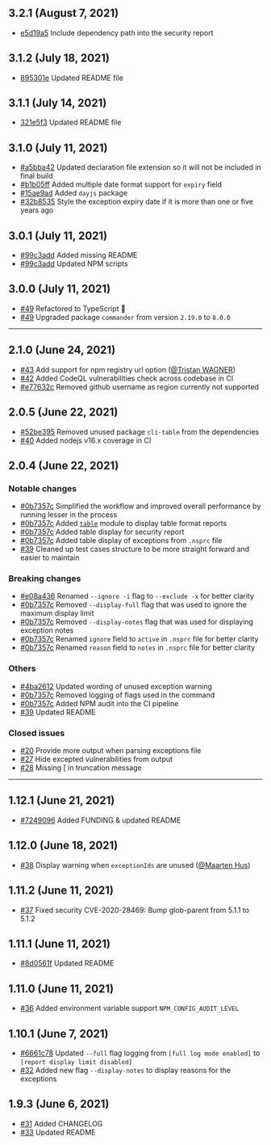 ## 3.2.1 (August 7, 2021)

- [e5d19a5](https://github.com/jeemok/better-npm-audit/commit/e5d19a545cb22021d5676dd8b58856c80fa42308) Include dependency path into the security report

## 3.1.2 (July 18, 2021)

- [895301e](https://github.com/jeemok/better-npm-audit/commit/895301e058172fc8eb001769e3781b5ce710af26) Updated README file

## 3.1.1 (July 14, 2021)

- [321e5f3](https://github.com/jeemok/better-npm-audit/commit/321e5f3981d57b68d14620207ba5e7fa5a75cb8c) Updated README file

## 3.1.0 (July 11, 2021)

- [#a5bba42](https://github.com/jeemok/better-npm-audit/commit/a5bba42bdbfa81d98499717f716707ed638e69c4) Updated declaration file extension so it will not be included in final build
- [#b1b05ff](https://github.com/jeemok/better-npm-audit/commit/b1b05ff2c531c21b5be34bcdfce0478dc324c57f) Added multiple date format support for `expiry` field
- [#15ae9ad](https://github.com/jeemok/better-npm-audit/commit/15ae9ad9307fd0d19b76741f74095c0614b164f7) Added `dayjs` package
- [#32b8535](https://github.com/jeemok/better-npm-audit/commit/32b853576468b0c7f7c0735f8345fad2218498a4) Style the exception expiry date if it is more than one or five years ago

## 3.0.1 (July 11, 2021)

- [#99c3add](https://github.com/jeemok/better-npm-audit/commit/99c3add40a7aeaada805010afbd5b2156a300915) Added missing README
- [#99c3add](https://github.com/jeemok/better-npm-audit/commit/99c3add40a7aeaada805010afbd5b2156a300915) Updated NPM scripts

## 3.0.0 (July 11, 2021)

- [#49](https://github.com/jeemok/better-npm-audit/pull/49) Refactored to TypeScript 🎉
- [#49](https://github.com/jeemok/better-npm-audit/pull/49) Upgraded package `commander` from version `2.19.0` to `8.0.0`

---

## 2.1.0 (June 24, 2021)

- [#43](https://github.com/jeemok/better-npm-audit/pull/43) Add support for npm registry url option ([@Tristan WAGNER](https://github.com/tristanwagner))
- [#42](https://github.com/jeemok/better-npm-audit/pull/42) Added CodeQL vulnerabilities check across codebase in CI
- [#e77632c](https://github.com/jeemok/better-npm-audit/commit/e77632c6434f1ed78031f00bfb3d638800859466) Removed github username as region currently not supported

## 2.0.5 (June 22, 2021)

- [#52be395](https://github.com/jeemok/better-npm-audit/commit/52be39506ab134592190dc4a9e740e5cf8a28c73) Removed unused package `cli-table` from the dependencies
- [#40](https://github.com/jeemok/better-npm-audit/pull/40) Added nodejs v16.x coverage in CI

## 2.0.4 (June 22, 2021)

### Notable changes

- [#0b7357c](https://github.com/jeemok/better-npm-audit/commits/0b7357cbdb604872ef3cd774d98f73874fb5b98f) Simplified the workflow and improved overall performance by running lesser in the process
- [#0b7357c](https://github.com/jeemok/better-npm-audit/commits/0b7357cbdb604872ef3cd774d98f73874fb5b98f) Added [`table`](https://www.npmjs.com/package/table) module to display table format reports
- [#0b7357c](https://github.com/jeemok/better-npm-audit/commits/0b7357cbdb604872ef3cd774d98f73874fb5b98f) Added table display for security report
- [#0b7357c](https://github.com/jeemok/better-npm-audit/commits/0b7357cbdb604872ef3cd774d98f73874fb5b98f) Added table display of exceptions from `.nsprc` file
- [#39](https://github.com/jeemok/better-npm-audit/pull/39) Cleaned up test cases structure to be more straight forward and easier to maintain

### Breaking changes

- [#e08a436](https://github.com/jeemok/better-npm-audit/commit/e08a4365a87473087408486b8a0f38958a5c4cf1) Renamed `--ignore -i` flag to `--exclude -x` for better clarity
- [#0b7357c](https://github.com/jeemok/better-npm-audit/commit/0b7357cbdb604872ef3cd774d98f73874fb5b98f) Removed `--display-full` flag that was used to ignore the maximum display limit
- [#0b7357c](https://github.com/jeemok/better-npm-audit/commit/0b7357cbdb604872ef3cd774d98f73874fb5b98f) Removed `--display-notes` flag that was used for displaying exception notes
- [#0b7357c](https://github.com/jeemok/better-npm-audit/commit/0b7357cbdb604872ef3cd774d98f73874fb5b98f) Renamed `ignore` field to `active` in `.nsprc` file for better clarity
- [#0b7357c](https://github.com/jeemok/better-npm-audit/commit/0b7357cbdb604872ef3cd774d98f73874fb5b98f) Renamed `reason` field to `notes` in `.nsprc` file for better clarity

### Others

- [#4ba2612](https://github.com/jeemok/better-npm-audit/commit/4ba2612567fb19e97d5df40ef6a4b1b5b4a4896f) Updated wording of unused exception warning
- [#0b7357c](https://github.com/jeemok/better-npm-audit/commit/0b7357cbdb604872ef3cd774d98f73874fb5b98f) Removed logging of flags used in the command
- [#0b7357c](https://github.com/jeemok/better-npm-audit/commit/0b7357cbdb604872ef3cd774d98f73874fb5b98f) Added NPM audit into the CI pipeline
- [#39](https://github.com/jeemok/better-npm-audit/pull/39) Updated README

### Closed issues

- [#20](https://github.com/jeemok/better-npm-audit/issues/20) Provide more output when parsing exceptions file
- [#27](https://github.com/jeemok/better-npm-audit/issues/27) Hide excepted vulnerabilities from output
- [#28](https://github.com/jeemok/better-npm-audit/issues/28) Missing [ in truncation message

---

## 1.12.1 (June 21, 2021)

- [#7249096](https://github.com/jeemok/better-npm-audit/commit/724909634fa35e704d6819888fe9ec545deb4ef2) Added FUNDING & updated README

## 1.12.0 (June 18, 2021)

- [#38](https://github.com/jeemok/better-npm-audit/pull/38) Display warning when `exceptionIds` are unused ([@Maarten Hus](https://github.com/MrHus))

## 1.11.2 (June 11, 2021)

- [#37](https://github.com/jeemok/better-npm-audit/pull/37) Fixed security CVE-2020-28469: Bump glob-parent from 5.1.1 to 5.1.2

## 1.11.1 (June 11, 2021)

- [#8d0561f](https://github.com/jeemok/better-npm-audit/commit/8d0561ffa087a4be667e2f08dbfac1b337d2f04c) Updated README

## 1.11.0 (June 11, 2021)

- [#36](https://github.com/jeemok/better-npm-audit/pull/36) Added environment variable support `NPM_CONFIG_AUDIT_LEVEL`

## 1.10.1 (June 7, 2021)

- [#6661c78](https://github.com/jeemok/better-npm-audit/commit/6661c7885dc0df76043db087ec69349689ac610a) Updated `--full` flag logging from `[full log mode enabled]` to `[report display limit disabled]`
- [#32](https://github.com/jeemok/better-npm-audit/issues/32) Added new flag `--display-notes` to display reasons for the exceptions

## 1.9.3 (June 6, 2021)

- [#31](https://github.com/jeemok/better-npm-audit/issues/31) Added CHANGELOG
- [#33](https://github.com/jeemok/better-npm-audit/pull/33) Updated README
